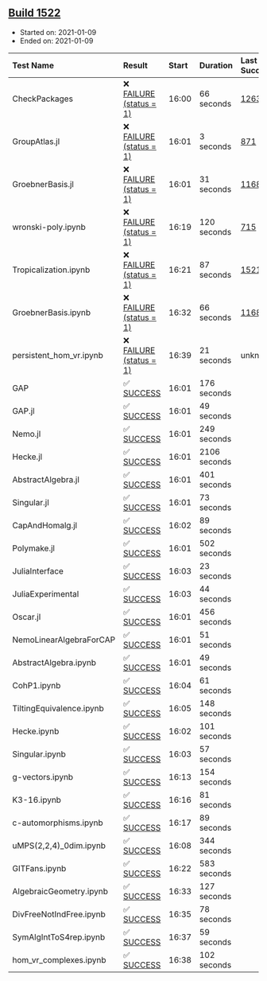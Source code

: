 ## [Build 1522](https://oscarci.mathematik.uni-kl.de/job/oscar-stable/1522/)

* Started on: 2021-01-09
* Ended on: 2021-01-09

| Test Name    | Result | Start | Duration | Last Success | First Failure |
|:-------------|:-------|:------|:---------|:-------------|:--------------|
| CheckPackages | ❌ [FAILURE (status = 1)](https://oscarci.mathematik.uni-kl.de/job/oscar-stable/1522/artifact/logs/build-1522/CheckPackages.log) | 16:00 | 66 seconds | [1263](https://oscarci.mathematik.uni-kl.de/job/oscar-stable/1263/) | [1264](https://oscarci.mathematik.uni-kl.de/job/oscar-stable/1264/) |
| GroupAtlas.jl | ❌ [FAILURE (status = 1)](https://oscarci.mathematik.uni-kl.de/job/oscar-stable/1522/artifact/logs/build-1522/GroupAtlas.jl.log) | 16:01 | 3 seconds | [871](https://oscarci.mathematik.uni-kl.de/job/oscar-stable/871/) | [872](https://oscarci.mathematik.uni-kl.de/job/oscar-stable/872/) |
| GroebnerBasis.jl | ❌ [FAILURE (status = 1)](https://oscarci.mathematik.uni-kl.de/job/oscar-stable/1522/artifact/logs/build-1522/GroebnerBasis.jl.log) | 16:01 | 31 seconds | [1168](https://oscarci.mathematik.uni-kl.de/job/oscar-stable/1168/) | [1169](https://oscarci.mathematik.uni-kl.de/job/oscar-stable/1169/) |
| wronski-poly.ipynb | ❌ [FAILURE (status = 1)](https://oscarci.mathematik.uni-kl.de/job/oscar-stable/1522/artifact/logs/build-1522/wronski-poly.ipynb.log) | 16:19 | 120 seconds | [715](https://oscarci.mathematik.uni-kl.de/job/oscar-stable/715/) | [716](https://oscarci.mathematik.uni-kl.de/job/oscar-stable/716/) |
| Tropicalization.ipynb | ❌ [FAILURE (status = 1)](https://oscarci.mathematik.uni-kl.de/job/oscar-stable/1522/artifact/logs/build-1522/Tropicalization.ipynb.log) | 16:21 | 87 seconds | [1521](https://oscarci.mathematik.uni-kl.de/job/oscar-stable/1521/) | [1522](https://oscarci.mathematik.uni-kl.de/job/oscar-stable/1522/) |
| GroebnerBasis.ipynb | ❌ [FAILURE (status = 1)](https://oscarci.mathematik.uni-kl.de/job/oscar-stable/1522/artifact/logs/build-1522/GroebnerBasis.ipynb.log) | 16:32 | 66 seconds | [1168](https://oscarci.mathematik.uni-kl.de/job/oscar-stable/1168/) | [1169](https://oscarci.mathematik.uni-kl.de/job/oscar-stable/1169/) |
| persistent_hom_vr.ipynb | ❌ [FAILURE (status = 1)](https://oscarci.mathematik.uni-kl.de/job/oscar-stable/1522/artifact/logs/build-1522/persistent_hom_vr.ipynb.log) | 16:39 | 21 seconds | unknown | unknown |
| GAP | ✅ [SUCCESS](https://oscarci.mathematik.uni-kl.de/job/oscar-stable/1522/artifact/logs/build-1522/GAP.log) | 16:01 | 176 seconds |  |  |
| GAP.jl | ✅ [SUCCESS](https://oscarci.mathematik.uni-kl.de/job/oscar-stable/1522/artifact/logs/build-1522/GAP.jl.log) | 16:01 | 49 seconds |  |  |
| Nemo.jl | ✅ [SUCCESS](https://oscarci.mathematik.uni-kl.de/job/oscar-stable/1522/artifact/logs/build-1522/Nemo.jl.log) | 16:01 | 249 seconds |  |  |
| Hecke.jl | ✅ [SUCCESS](https://oscarci.mathematik.uni-kl.de/job/oscar-stable/1522/artifact/logs/build-1522/Hecke.jl.log) | 16:01 | 2106 seconds |  |  |
| AbstractAlgebra.jl | ✅ [SUCCESS](https://oscarci.mathematik.uni-kl.de/job/oscar-stable/1522/artifact/logs/build-1522/AbstractAlgebra.jl.log) | 16:01 | 401 seconds |  |  |
| Singular.jl | ✅ [SUCCESS](https://oscarci.mathematik.uni-kl.de/job/oscar-stable/1522/artifact/logs/build-1522/Singular.jl.log) | 16:01 | 73 seconds |  |  |
| CapAndHomalg.jl | ✅ [SUCCESS](https://oscarci.mathematik.uni-kl.de/job/oscar-stable/1522/artifact/logs/build-1522/CapAndHomalg.jl.log) | 16:02 | 89 seconds |  |  |
| Polymake.jl | ✅ [SUCCESS](https://oscarci.mathematik.uni-kl.de/job/oscar-stable/1522/artifact/logs/build-1522/Polymake.jl.log) | 16:01 | 502 seconds |  |  |
| JuliaInterface | ✅ [SUCCESS](https://oscarci.mathematik.uni-kl.de/job/oscar-stable/1522/artifact/logs/build-1522/JuliaInterface.log) | 16:03 | 23 seconds |  |  |
| JuliaExperimental | ✅ [SUCCESS](https://oscarci.mathematik.uni-kl.de/job/oscar-stable/1522/artifact/logs/build-1522/JuliaExperimental.log) | 16:03 | 44 seconds |  |  |
| Oscar.jl | ✅ [SUCCESS](https://oscarci.mathematik.uni-kl.de/job/oscar-stable/1522/artifact/logs/build-1522/Oscar.jl.log) | 16:01 | 456 seconds |  |  |
| NemoLinearAlgebraForCAP | ✅ [SUCCESS](https://oscarci.mathematik.uni-kl.de/job/oscar-stable/1522/artifact/logs/build-1522/NemoLinearAlgebraForCAP.log) | 16:01 | 51 seconds |  |  |
| AbstractAlgebra.ipynb | ✅ [SUCCESS](https://oscarci.mathematik.uni-kl.de/job/oscar-stable/1522/artifact/logs/build-1522/AbstractAlgebra.ipynb.log) | 16:01 | 49 seconds |  |  |
| CohP1.ipynb | ✅ [SUCCESS](https://oscarci.mathematik.uni-kl.de/job/oscar-stable/1522/artifact/logs/build-1522/CohP1.ipynb.log) | 16:04 | 61 seconds |  |  |
| TiltingEquivalence.ipynb | ✅ [SUCCESS](https://oscarci.mathematik.uni-kl.de/job/oscar-stable/1522/artifact/logs/build-1522/TiltingEquivalence.ipynb.log) | 16:05 | 148 seconds |  |  |
| Hecke.ipynb | ✅ [SUCCESS](https://oscarci.mathematik.uni-kl.de/job/oscar-stable/1522/artifact/logs/build-1522/Hecke.ipynb.log) | 16:02 | 101 seconds |  |  |
| Singular.ipynb | ✅ [SUCCESS](https://oscarci.mathematik.uni-kl.de/job/oscar-stable/1522/artifact/logs/build-1522/Singular.ipynb.log) | 16:03 | 57 seconds |  |  |
| g-vectors.ipynb | ✅ [SUCCESS](https://oscarci.mathematik.uni-kl.de/job/oscar-stable/1522/artifact/logs/build-1522/g-vectors.ipynb.log) | 16:13 | 154 seconds |  |  |
| K3-16.ipynb | ✅ [SUCCESS](https://oscarci.mathematik.uni-kl.de/job/oscar-stable/1522/artifact/logs/build-1522/K3-16.ipynb.log) | 16:16 | 81 seconds |  |  |
| c-automorphisms.ipynb | ✅ [SUCCESS](https://oscarci.mathematik.uni-kl.de/job/oscar-stable/1522/artifact/logs/build-1522/c-automorphisms.ipynb.log) | 16:17 | 89 seconds |  |  |
| uMPS(2,2,4)_0dim.ipynb | ✅ [SUCCESS](https://oscarci.mathematik.uni-kl.de/job/oscar-stable/1522/artifact/logs/build-1522/uMPS-2-2-4-_0dim.ipynb.log) | 16:08 | 344 seconds |  |  |
| GITFans.ipynb | ✅ [SUCCESS](https://oscarci.mathematik.uni-kl.de/job/oscar-stable/1522/artifact/logs/build-1522/GITFans.ipynb.log) | 16:22 | 583 seconds |  |  |
| AlgebraicGeometry.ipynb | ✅ [SUCCESS](https://oscarci.mathematik.uni-kl.de/job/oscar-stable/1522/artifact/logs/build-1522/AlgebraicGeometry.ipynb.log) | 16:33 | 127 seconds |  |  |
| DivFreeNotIndFree.ipynb | ✅ [SUCCESS](https://oscarci.mathematik.uni-kl.de/job/oscar-stable/1522/artifact/logs/build-1522/DivFreeNotIndFree.ipynb.log) | 16:35 | 78 seconds |  |  |
| SymAlgIntToS4rep.ipynb | ✅ [SUCCESS](https://oscarci.mathematik.uni-kl.de/job/oscar-stable/1522/artifact/logs/build-1522/SymAlgIntToS4rep.ipynb.log) | 16:37 | 59 seconds |  |  |
| hom_vr_complexes.ipynb | ✅ [SUCCESS](https://oscarci.mathematik.uni-kl.de/job/oscar-stable/1522/artifact/logs/build-1522/hom_vr_complexes.ipynb.log) | 16:38 | 102 seconds |  |  |
